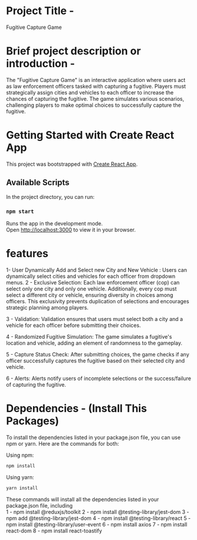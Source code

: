 # Project Title -
 Fugitive Capture Game

# Brief project description or introduction - 

The "Fugitive Capture Game" is an interactive application where users act as law enforcement officers tasked with capturing a fugitive. Players must strategically assign cities and vehicles to each officer to increase the chances of capturing the fugitive. The game simulates various scenarios, challenging players to make optimal choices to successfully capture the fugitive.



# Getting Started with Create React App

This project was bootstrapped with [Create React App](https://github.com/facebook/create-react-app).

## Available Scripts

In the project directory, you can run:

### `npm start`

Runs the app in the development mode.\
Open [http://localhost:3000](http://localhost:3000) to view it in your browser.



# features

1- User Dynamically Add and Select new City and New Vehicle  : Users can dynamically select cities and vehicles for each officer from dropdown menus.
2 - Exclusive Selection: Each law enforcement officer (cop) can select only one city and only one vehicle. Additionally, every cop must select a different city or vehicle, ensuring diversity in choices among officers. This exclusivity prevents duplication of selections and encourages strategic planning among players.

3 - Validation: Validation ensures that users must select both a city and a vehicle for each officer before submitting their choices.

4 - Randomized Fugitive Simulation: The game simulates a fugitive's location and vehicle, adding an element of randomness to the gameplay.

5 - Capture Status Check: After submitting choices, the game checks if any officer successfully captures the fugitive based on their selected city and vehicle.

6 - Alerts: Alerts notify users of incomplete selections or the success/failure of capturing the fugitive.


# Dependencies - (Install This Packages)

To install the dependencies listed in your package.json file, you can use npm or yarn. Here are the commands for both:

Using npm:
```bash
npm install
```

Using yarn:
```bash
yarn install
```

These commands will install all the dependencies listed in your package.json file, including  
1 - npm install @reduxjs/toolkit
2 - npm install @testing-library/jest-dom
3 - npm add @testing-library/jest-dom
4 - npm install @testing-library/react
5 - npm install @testing-library/user-event
6 - npm install axios
7 - npm install react-dom
8 - npm install react-toastify


